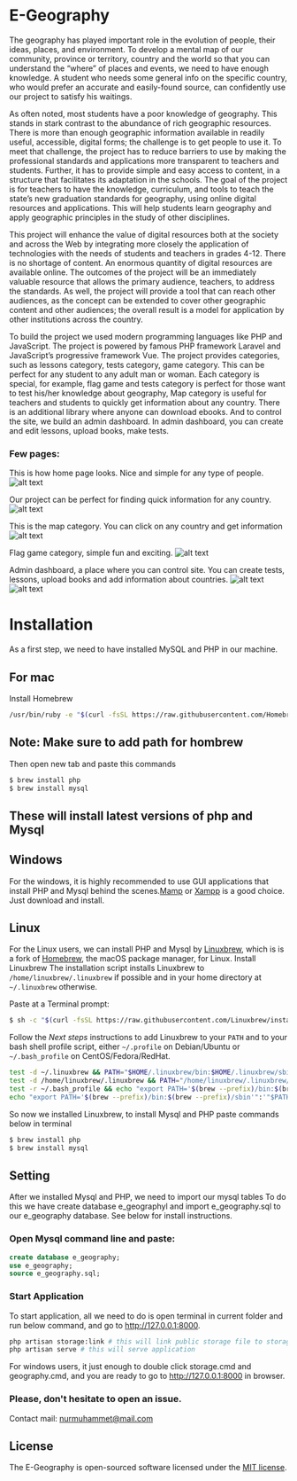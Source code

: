 
# E-Geography



The geography has played important role in the evolution of people, their ideas, places, and environment. To develop a mental map of our community, province or territory, country and the world so that you can understand the “where” of places and events, we need to have enough knowledge. A student who needs some general info on the specific country, who would prefer an accurate and easily-found source, can confidently use our project to satisfy his waitings.

As often noted, most students have a poor knowledge of geography. This stands in stark contrast to the abundance of rich geographic resources. There is more than enough geographic information available in readily useful, accessible, digital forms; the challenge is to get people to use it. To meet that challenge, the project has to reduce barriers to use by making the professional standards and applications more transparent to teachers and students. Further, it has to provide simple and easy access to content, in a structure that facilitates its adaptation in the schools. The goal of the project is for teachers to have the knowledge, curriculum, and tools to teach the state’s new graduation standards for geography, using online digital resources and applications. This will help students learn geography and apply geographic principles in the study of other disciplines.

This project will enhance the value of digital resources both at the society and across the Web by integrating more closely the application of technologies with the needs of students and teachers in grades 4-12. There is no shortage of content. An enormous quantity of digital resources are available online. The outcomes of the project will be an immediately valuable resource that allows the primary audience, teachers, to address the standards. As well, the project will provide a tool that can reach other audiences, as the concept can be extended to cover other geographic content and other audiences; the overall result is a model for application by other institutions across the country. 

To build the project we used modern programming languages like PHP and JavaScript. The project is powered by famous PHP framework Laravel and JavaScript’s progressive framework Vue. The project provides categories, such as lessons category, tests category, game category. This can be perfect for any student to any adult man or woman. Each category is special, for example, flag game and tests category is perfect for those want to test his/her knowledge about geography, Map category is useful for teachers and students to quickly get information about any country. There is an additional library where anyone can download ebooks. And to control the site, we build an admin dashboard. In admin dashboard, you can create and edit lessons, upload books, make tests. 

### Few pages: 
This is how home page looks. Nice and simple for any type of people. 
![alt text](http://doctna.esy.es/uploads/Untitled.png "Homepage")

Our project can be perfect for finding quick information for any country.
![alt text](http://doctna.esy.es/uploads/countries.png "Countries page")

This is the map category. You can click on any country and get information
![alt text](http://doctna.esy.es/uploads/map.png "Maps Page")

Flag game category, simple fun and exciting.
![alt text](http://doctna.esy.es/uploads/flagGame.png "Awesome Flag Game page")

Admin dashboard, a place where you can control site. You can create tests, lessons, upload books and add information about countries.
![alt text](http://doctna.esy.es/uploads/adminDashboard.png "Admin Dashboard Page")
![alt text](http://doctna.esy.es/uploads/adminDashboardForms.png "Admin Dashboard Page")

# Installation
As a first step, we need to have installed MySQL and PHP in our machine.

## For mac
Install Homebrew
```bash
/usr/bin/ruby -e "$(curl -fsSL https://raw.githubusercontent.com/Homebrew/install/master/install)"
```
## Note: Make sure to add path for hombrew

Then open new tab and paste this commands
```bash
$ brew install php
$ brew install mysql
```
## These will install latest versions of php and Mysql

## Windows
For the windows, it is highly recommended to use GUI applications that install PHP and Mysql behind the scenes.[Mamp](https://www.mamp.info/en/mamp-pro/) or [Xampp](https://www.apachefriends.org/index.html) is a good choice. Just download and install.

## Linux
For the Linux users, we can install PHP and Mysql by [Linuxbrew](http://linuxbrew.sh/), which is  is a fork of [Homebrew](http://brew.sh/), the macOS package manager, for Linux.
Install Linuxbrew
The installation script installs Linuxbrew to  `/home/linuxbrew/.linuxbrew`  if possible and in your home directory at  `~/.linuxbrew`  otherwise.

Paste at a Terminal prompt:
```bash
$ sh -c "$(curl -fsSL https://raw.githubusercontent.com/Linuxbrew/install/master/install.sh)"
```
Follow the  _Next steps_  instructions to add Linuxbrew to your  `PATH`  and to your bash shell profile script, either  `~/.profile`  on Debian/Ubuntu or  `~/.bash_profile`  on CentOS/Fedora/RedHat.
```bash
test -d ~/.linuxbrew && PATH="$HOME/.linuxbrew/bin:$HOME/.linuxbrew/sbin:$PATH"
test -d /home/linuxbrew/.linuxbrew && PATH="/home/linuxbrew/.linuxbrew/bin:/home/linuxbrew/.linuxbrew/sbin:$PATH"
test -r ~/.bash_profile && echo "export PATH='$(brew --prefix)/bin:$(brew --prefix)/sbin'":'"$PATH"' >>~/.bash_profile
echo "export PATH='$(brew --prefix)/bin:$(brew --prefix)/sbin'":'"$PATH"' >>~/.profile
```
So now we installed Linuxbrew, to install Mysql and PHP paste commands below in terminal
```bash
$ brew install php 
$ brew install mysql
```

## Setting
After we installed Mysql and PHP, we need to import our mysql tables
To do this we have  create database e_geographyl and import e_geography.sql to our e_geography database.  See below for install instructions.

### Open Mysql command line and paste:
```sql
create database e_geography;
use e_geography;
source e_geography.sql;
```
### Start Application
To start application, all we need to do is open terminal in current folder and run below command, and go to http://127.0.0.1:8000.
```bash
php artisan storage:link # this will link public storage file to storage/public directory
php artisan serve # this will serve application
```
For windows users, it just enough to double click storage.cmd and geography.cmd, and you are ready to go to http://127.0.0.1:8000 in browser.

### Please, don't hesitate to open an issue.
Contact mail: nurmuhammet@mail.com

## License

The E-Geography is open-sourced software licensed under the  [MIT license](https://opensource.org/licenses/MIT).
